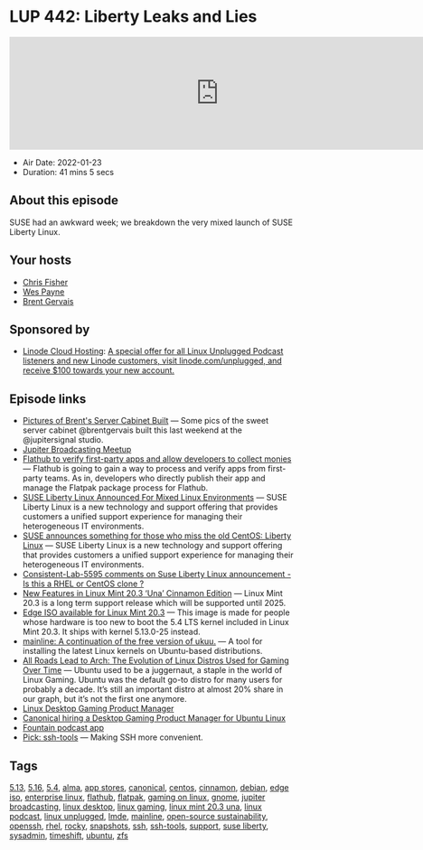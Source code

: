 # LUP 442: Liberty Leaks and Lies

<iframe src="https://player.fireside.fm/v2/RUkczH-V+TIQgsdhH?theme=dark" width="740" height="200" frameborder="0" scrolling="no"></iframe>

* Air Date: 2022-01-23
* Duration: 41 mins 5 secs

## About this episode

SUSE had an awkward week; we breakdown the very mixed launch of SUSE Liberty Linux.

## Your hosts
* [Chris Fisher](https://linuxunplugged.com/hosts/chrislas)
* [Wes Payne](https://linuxunplugged.com/hosts/wes)
* [Brent Gervais](https://linuxunplugged.com/hosts/brent)

## Sponsored by

  * [Linode Cloud Hosting](https://linode.com/unplugged): [A special offer for all Linux Unplugged Podcast listeners and new Linode customers, visit linode.com/unplugged, and receive $100 towards your new account. ](https://linode.com/unplugged)



## Episode links

  * [Pictures of Brent's Server Cabinet Built](https://twitter.com/ChrisLAS/status/1485814265768333312 "Pictures of Brent's Server Cabinet Built") — Some pics of the sweet server cabinet @brentgervais built this last weekend at the @jupitersignal studio.
  * [Jupiter Broadcasting Meetup](http://meetup.com/jupiterbroadcasting "Jupiter Broadcasting Meetup")
  * [Flathub to verify first-party apps and allow developers to collect monies](https://www.gamingonlinux.com/2022/01/flathub-to-verify-first-party-apps-and-allow-developers-to-collect-monies/ "Flathub to verify first-party apps and allow developers to collect monies") — Flathub is going to gain a way to process and verify apps from first-party teams. As in, developers who directly publish their app and manage the Flatpak package process for Flathub.
  * [SUSE Liberty Linux Announced For Mixed Linux Environments](https://www.phoronix.com/scan.php?page=news_item&px=SUSE-Liberty-Linux "SUSE Liberty Linux Announced For Mixed Linux Environments") — SUSE Liberty Linux is a new technology and support offering that provides customers a unified support experience for managing their heterogeneous IT environments.
  * [SUSE announces something for those who miss the old CentOS: Liberty Linux](https://www.theregister.com/AMP/2022/01/20/suse_liberty_linux/ "SUSE announces something for those who miss the old CentOS: Liberty Linux") — SUSE Liberty Linux is a new technology and support offering that provides customers a unified support experience for managing their heterogeneous IT environments.
  * [Consistent-Lab-5595 comments on Suse Liberty Linux announcement - Is this a RHEL or CentOS clone ?](https://old.reddit.com/r/RockyLinux/comments/s82pdw/suse_liberty_linux_announcement_is_this_a_rhel_or/hti7tk9/ "Consistent-Lab-5595 comments on Suse Liberty Linux announcement - Is this a RHEL or CentOS clone ?")
  * [New Features in Linux Mint 20.3 ‘Una’ Cinnamon Edition](https://www.linuxmint.com/rel_una_cinnamon_whatsnew.php "New Features in Linux Mint 20.3 ‘Una’ Cinnamon Edition") — Linux Mint 20.3 is a long term support release which will be supported until 2025.
  * [Edge ISO available for Linux Mint 20.3](https://blog.linuxmint.com/?p=4273 "Edge ISO available for Linux Mint 20.3") — This image is made for people whose hardware is too new to boot the 5.4 LTS kernel included in Linux Mint 20.3. It ships with kernel 5.13.0-25 instead.
  * [mainline: A continuation of the free version of ukuu.](https://github.com/bkw777/mainline "mainline: A continuation of the free version of ukuu.") — A tool for installing the latest Linux kernels on Ubuntu-based distributions.
  * [All Roads Lead to Arch: The Evolution of Linux Distros Used for Gaming Over Time](https://boilingsteam.com/all-roads-lead-to-arch-the-evolution-of-linux-distros-used-for-gaming-over-time/ "All Roads Lead to Arch: The Evolution of Linux Distros Used for Gaming Over Time") — Ubuntu used to be a juggernaut, a staple in the world of Linux Gaming. Ubuntu was the default go-to distro for many users for probably a decade. It’s still an important distro at almost 20% share in our graph, but it’s not the first one anymore.
  * [Linux Desktop Gaming Product Manager](https://canonical.com/careers/3776036/linux-desktop-gaming-product-manager-remote "Linux Desktop Gaming Product Manager")
  * [Canonical hiring a Desktop Gaming Product Manager for Ubuntu Linux](https://www.gamingonlinux.com/2022/01/canonical-hiring-a-desktop-gaming-product-manager-for-ubuntu-linux/ "Canonical hiring a Desktop Gaming Product Manager for Ubuntu Linux")
  * [Fountain podcast app](https://www.fountain.fm/ "Fountain podcast app")
  * [Pick: ssh-tools](https://github.com/vaporup/ssh-tools "Pick: ssh-tools") — Making SSH more convenient.



## Tags

[5.13](https://linuxunplugged.com/tags/5.13), [5.16](https://linuxunplugged.com/tags/5.16), [5.4](https://linuxunplugged.com/tags/5.4), [alma](https://linuxunplugged.com/tags/alma), [app stores](https://linuxunplugged.com/tags/app%20stores), [canonical](https://linuxunplugged.com/tags/canonical), [centos](https://linuxunplugged.com/tags/centos), [cinnamon](https://linuxunplugged.com/tags/cinnamon), [debian](https://linuxunplugged.com/tags/debian), [edge iso](https://linuxunplugged.com/tags/edge%20iso), [enterprise linux](https://linuxunplugged.com/tags/enterprise%20linux), [flathub](https://linuxunplugged.com/tags/flathub), [flatpak](https://linuxunplugged.com/tags/flatpak), [gaming on linux](https://linuxunplugged.com/tags/gaming%20on%20linux), [gnome](https://linuxunplugged.com/tags/gnome), [jupiter broadcasting](https://linuxunplugged.com/tags/jupiter%20broadcasting), [linux desktop](https://linuxunplugged.com/tags/linux%20desktop), [linux gaming](https://linuxunplugged.com/tags/linux%20gaming), [linux mint 20.3 una](https://linuxunplugged.com/tags/linux%20mint%2020.3%20una), [linux podcast](https://linuxunplugged.com/tags/linux%20podcast), [linux unplugged](https://linuxunplugged.com/tags/linux%20unplugged), [lmde](https://linuxunplugged.com/tags/lmde), [mainline](https://linuxunplugged.com/tags/mainline), [open-source sustainability](https://linuxunplugged.com/tags/open-source%20sustainability), [openssh](https://linuxunplugged.com/tags/openssh), [rhel](https://linuxunplugged.com/tags/rhel), [rocky](https://linuxunplugged.com/tags/rocky), [snapshots](https://linuxunplugged.com/tags/snapshots), [ssh](https://linuxunplugged.com/tags/ssh), [ssh-tools](https://linuxunplugged.com/tags/ssh-tools), [support](https://linuxunplugged.com/tags/support), [suse liberty](https://linuxunplugged.com/tags/suse%20liberty), [sysadmin](https://linuxunplugged.com/tags/sysadmin), [timeshift](https://linuxunplugged.com/tags/timeshift), [ubuntu](https://linuxunplugged.com/tags/ubuntu), [zfs](https://linuxunplugged.com/tags/zfs)